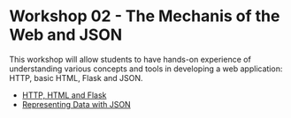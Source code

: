 Workshop 02 - The Mechanis of the Web and JSON
=========================

This workshop will allow students to have hands-on experience of understanding various concepts and tools in developing a web application: HTTP, basic HTML, Flask and JSON.

- <a base="ix-workshop" href="infrastructure/index.md" file="html"> HTTP, HTML and Flask</a>
- <a base="ix-workshop" href="representing-data/json.md" file="html"> Representing Data with JSON</a>
